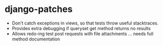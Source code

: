 django-patches
==============

- Don't catch exceptions in views, so that tests throw useful stacktraces.
- Provides extra debugging if queryset get method returns no results
- Allows redo-ing test post requests with file attachments
... needs full method documentation
